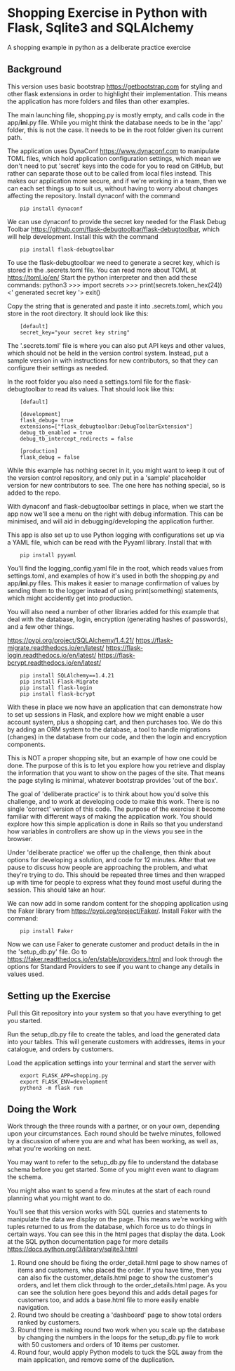 # Shopping Exercise in Python with Flask, Sqlite3 and SQLAlchemy
A shopping example in python as a deliberate practice exercise

## Background

This version uses basic bootstrap https://getbootstrap.com for styling and other flask extensions in order to highlight their implementation. This means the application has more folders and files than other examples.

The main launching file, shopping.py is mostly empty, and calls code in the app/__ini__.py file. While you might think the database needs to be in the 'app' folder, this is not the case. It needs to be in the root folder given its current path.

The application uses DynaConf https://www.dynaconf.com to manipulate TOML files, which hold application configuration settings, which mean we don't need to put 'secret' keys into the code for you to read on GitHub, but rather can separate those out to be called from local files instead. This makes our application more secure, and if we're working in a team, then we can each set things up to suit us, without having to worry about changes affecting the repository. Install dynaconf with the command

        pip install dynaconf

We can use dynaconf to provide the secret key needed for the Flask Debug Toolbar https://github.com/flask-debugtoolbar/flask-debugtoolbar, which will help development. Install this with the command

        pip install flask-debugtoolbar

To use the flask-debugtoolbar we need to generate a secret key, which is stored in the .secrets.toml file. You can read more about TOML at https://toml.io/en/ Start the python interpreter and then add these commands:
        python3
        >>> import secrets
        >>> print(secrets.token_hex(24))
        <' generated secret key '>
        exit()

Copy the string that is generated and paste it into .secrets.toml, which you store in the root directory. It should look like this:

        [default]
        secret_key="your secret key string"

The '.secrets.toml' file is where you can also put API keys and other values, which should not be held in the version control system. Instead, put a sample version in with instructions for new contributors, so that they can configure their settings as needed.

In the root folder you also need a settings.toml file for the flask-debugtoolbar to read its values. That should look like this:

        [default]

        [development]
        flask_debug= true
        extensions=["flask_debugtoolbar:DebugToolbarExtension"]
        debug_tb_enabled = true
        debug_tb_intercept_redirects = false

        [production]
        flask_debug = false

While this example has nothing secret in it, you might want to keep it out of the version control repository, and only put in a 'sample' placeholder version for new contributors to see. The one here has nothing special, so is added to the repo.

With dynaconf and flask-debugtoolbar settings in place, when we start the app now we'll see a menu on the right with debug information. This can be minimised, and will aid in debugging/developing the application further.

This app is also set up to use Python logging with configurations set up via a YAML file, which can be read with the Pyyaml library. Install that with 

        pip install pyyaml

You'll find the logging_config.yaml file in the root, which reads values from settings.toml, and examples of how it's used in both the shopping.py and app/__ini__.py files. This makes it easier to manage confirmation of values by sending them to the logger instead of using print(something) statements, which might accidently get into production.

You will also need a number of other libraries added for this example that deal with the database, login, encryption (generating hashes of passwords), and a few other things.

https://pypi.org/project/SQLAlchemy/1.4.21/ 
https://flask-migrate.readthedocs.io/en/latest/ 
https://flask-login.readthedocs.io/en/latest/
https://flask-bcrypt.readthedocs.io/en/latest/

        pip install SQLAlchemy==1.4.21
        pip install Flask-Migrate
        pip install flask-login
        pip install flask-bcrypt

With these in place we now have an application that can demonstrate how to set up sessions in Flask, and explore how we might enable a user account system, plus a shopping cart, and then purchases too. We do this by adding an ORM system to the database, a tool to handle migrations (changes) in the database from our code, and then the login and encryption components.

This is NOT a proper shopping site, but an example of how one could be done. The purpose of this is to let you explore how you retrieve and display the information that you want to show on the pages of the site. That means the page styling is minimal, whatever bootstrap provides 'out of the box'.

The goal of 'deliberate practice' is to think about how you'd solve this challenge, and to work at developing code to make this work. There is no single 'correct' version of this code. The purpose of the exercise it become familiar with different ways of making the application work. You should explore how this simple application is done in Rails so that you understand how variables in controllers are show up in the views you see in the browser.

Under 'deliberate practice' we offer up the challenge, then think about options for developing a solution, and code for 12 minutes. After that we pause to discuss how people are approaching the problem, and what they're trying to do. This should be repeated three times and then wrapped up with time for people to express what they found most useful during the session. This should take an hour.

We can now add in some random content for the shopping application using the Faker library from https://pypi.org/project/Faker/. Install Faker with the command: 

        pip install Faker

Now we can use Faker to generate customer and product details in the in the 'setup_db.py' file. Go to https://faker.readthedocs.io/en/stable/providers.html and look through the options for Standard Providers to see if you want to change any details in values used.

## Setting up the Exercise
Pull this Git repository into your system so that you have everything to get you started.

Run the setup_db.py file to create the tables, and load the generated data into your tables. This will generate customers with addresses, items in your catalogue, and orders by customers.

Load the application settings into your terminal and start the server with 

        export FLASK_APP=shopping.py 
        export FLASK_ENV=development
        python3 -m flask run 

##  Doing the Work

Work through the three rounds with a partner, or on your own, depending upon your circumstances. Each round should be twelve minutes, followed by a discussion of where you are and what has been working, as well as, what you're working on next.

You may want to refer to the setup_db.py file to understand the database schema before you get started. Some of you might even want to diagram the schema. 

You might also want to spend a few minutes at the start of each round planning what you might want to do.

You'll see that this version works with SQL queries and statements to manipulate the data we display on the page. This means we're working with tuples returned to us from the database, which force us to do things in certain ways. You can see this in the html pages that display the data. Look at the SQL python documentation page for more details https://docs.python.org/3/library/sqlite3.html

1. Round one should be fixing the order_detail.html page to show names of items and customers, who placed the order. If you have time, then you can also fix the customer_details.html page to show the customer's orders, and let them click through to the order_details.html page. As you can see the solution here goes beyond this and adds detail pages for customers too, and adds a base.html file to more easily enable navigation.
2. Round two should be creating a 'dashboard' page to show total orders ranked by customers.
3. Round three is making round two work when you scale up the database by changing the numbers in the loops for the setup_db.py file to work with 50 customers and orders of 10 items per customer.
4. Round four, would apply Python models to tuck the SQL away from the main application, and remove some of the duplication. 
